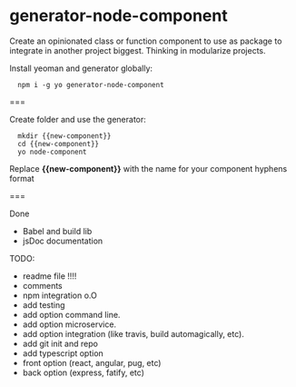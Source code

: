 # generator-node-component

Create an opinionated class or function component to use as package to integrate in another project biggest. Thinking in modularize projects.

Install yeoman and generator globally:

```cli
  npm i -g yo generator-node-component
```

===

Create folder and use the generator:

```cli
  mkdir {{new-component}}
  cd {{new-component}}
  yo node-component
```

Replace **{{new-component}}** with the name for your component hyphens format

===

Done

- Babel and build lib
- jsDoc documentation

TODO:

- readme file !!!!
- comments
- npm integration o.O
- add testing
- add option command line.
- add option microservice.
- add option integration (like travis, build automagically, etc).
- add git init and repo
- add typescript option
- front option (react, angular, pug, etc)
- back option (express, fatify, etc)